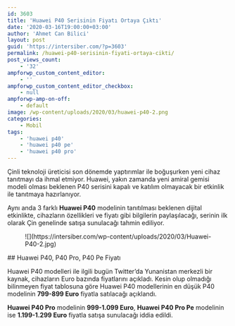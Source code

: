```yaml
---
id: 3603
title: 'Huawei P40 Serisinin Fiyatı Ortaya Çıktı'
date: '2020-03-16T19:00:00+03:00'
author: 'Ahmet Can Bilici'
layout: post
guid: 'https://intersiber.com/?p=3603'
permalink: /huawei-p40-serisinin-fiyati-ortaya-cikti/
post_views_count:
    - '32'
ampforwp_custom_content_editor:
    - ''
ampforwp_custom_content_editor_checkbox:
    - null
ampforwp-amp-on-off:
    - default
image: /wp-content/uploads/2020/03/huawei-p40-2.png
categories:
    - Mobil
tags:
    - 'huawei p40'
    - 'huawei p40 pe'
    - 'huawei p40 pro'
---
```


Çinli teknoloji üreticisi son dönemde yaptırımlar ile boğuşurken yeni cihaz tanıtmayı da ihmal etmiyor. Huawei, yakın zamanda yeni amiral gemisi modeli olması beklenen P40 serisini kapalı ve katılım olmayacak bir etkinlik ile tanıtmaya hazırlanıyor.

Aynı anda 3 farklı **Huawei P40** modelinin tanıtılması beklenen dijital etkinlikte, cihazların özellikleri ve fiyatı gibi bilgilerin paylaşılacağı, serinin ilk olarak Çin genelinde satışa sunulacağı tahmin ediliyor.

<figure class="wp-block-image size-large">![](https://intersiber.com/wp-content/uploads/2020/03/Huawei-P40-2.jpg)</figure>## Huawei P40, P40 Pro, P40 Pe Fiyatı

Huawei P40 modelleri ile ilgili bugün Twitter’da Yunanistan merkezli bir kaynak, cihazların Euro bazında fiyatlarını açıkladı. Kesin olup olmadığı bilinmeyen fiyat tablosuna göre Huawei P40 modellerinin en düşük P40 modelinin **799-899 Euro** fiyatla satılacağı açıklandı.

**Huawei P40 Pro** modelinin **999-1.099 Euro**, **Huawei P40 Pro Pe** modelinin ise **1.199-1.299 Euro** fiyatla satışa sunulacağı iddia edildi.